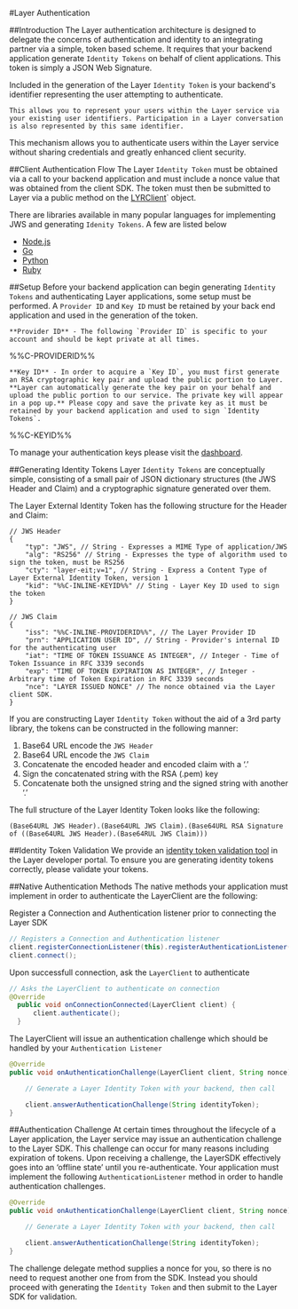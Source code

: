 #Layer Authentication

##Introduction
The Layer authentication architecture is designed to delegate the concerns of authentication and identity to an integrating partner via a simple, token based scheme. It requires that your backend application generate `Identity Tokens` on behalf of client applications. This token is simply a JSON Web Signature.

Included in the generation of the Layer `Identity Token` is your backend's identifier representing the user attempting to authenticate.

```emphasis
This allows you to represent your users within the Layer service via your existing user identifiers. Participation in a Layer conversation is also represented by this same identifier.
```

This mechanism allows you to authenticate users within the Layer service without sharing credentials and greatly enhanced client security.

##Client Authentication Flow
The Layer `Identity Token` must be obtained via a call to your backend application and must include a nonce value that was obtained from the client SDK. The token must then be submitted to Layer via a public method on the [LYRClient](api/android#lyrclient)` object.

There are libraries available in many popular languages for implementing JWS and generating `Idenity Tokens`. A few are listed below

* [Node.js](https://github.com/brianloveswords/node-jws)
* [Go](https://github.com/dgrijalva/jwt-go)
* [Python](https://github.com/progrium/pyjwt/)
* [Ruby](https://github.com/progrium/ruby-jwt)


##Setup
Before your backend application can begin generating `Identity Tokens` and authenticating Layer applications, some setup must be performed. A `Provider ID` and `Key ID` must be retained by your back end application and used in the generation of the token.

```emphasis
**Provider ID** - The following `Provider ID` is specific to your account and should be kept private at all times.
```

%%C-PROVIDERID%%

```emphasis
**Key ID** - In order to acquire a `Key ID`, you must first generate an RSA cryptographic key pair and upload the public portion to Layer. **Layer can automatically generate the key pair on your behalf and upload the public portion to our service. The private key will appear in a pop up.** Please copy and save the private key as it must be retained by your backend application and used to sign `Identity Tokens`.
```

%%C-KEYID%%

To manage your authentication keys please visit the [dashboard](/dashboard/account/auth).

##Generating Identity Tokens
Layer `Identity Tokens` are conceptually simple, consisting of a small pair of JSON dictionary structures (the JWS Header and Claim) and a cryptographic signature generated over them.

The Layer External Identity Token has the following structure for the Header and Claim:

```
// JWS Header
{
    "typ": "JWS", // String - Expresses a MIME Type of application/JWS
    "alg": "RS256" // String - Expresses the type of algorithm used to sign the token, must be RS256
    "cty": "layer-eit;v=1", // String - Express a Content Type of Layer External Identity Token, version 1
    "kid": "%%C-INLINE-KEYID%%" // Sting - Layer Key ID used to sign the token
}

// JWS Claim
{
    "iss": "%%C-INLINE-PROVIDERID%%", // The Layer Provider ID
    "prn": "APPLICATION USER ID", // String - Provider's internal ID for the authenticating user
    "iat": "TIME OF TOKEN ISSUANCE AS INTEGER", // Integer - Time of Token Issuance in RFC 3339 seconds
    "exp": "TIME OF TOKEN EXPIRATION AS INTEGER", // Integer - Arbitrary time of Token Expiration in RFC 3339 seconds
    "nce": "LAYER ISSUED NONCE" // The nonce obtained via the Layer client SDK.
}
```

If you are constructing Layer `Identity Token` without the aid of a 3rd party library, the tokens can be constructed in the following manner:

1. Base64 URL encode the `JWS Header`
2. Base64 URL encode the `JWS Claim`
3. Concatenate the encoded header and encoded claim with a ‘.’
4. Sign the concatenated string with the RSA (.pem) key
5. Concatenate both the unsigned string and the signed string with another ‘.’

The full structure of the Layer Identity Token looks like the following:

```console
(Base64URL JWS Header).(Base64URL JWS Claim).(Base64URL RSA Signature of ((Base64URL JWS Header).(Base64RUL JWS Claim)))
```

##Identity Token Validation
We provide an [identity token validation tool](/dashboard/account/tools) in the Layer developer portal. To ensure you are generating identity tokens correctly, please validate your tokens.

##Native Authentication Methods
The native methods your application must implement in order to authenticate the LayerClient are the following:

Register a Connection and Authentication listener prior to connecting the Layer SDK

```java
// Registers a Connection and Authentication listener
client.registerConnectionListener(this).registerAuthenticationListener(this);
client.connect();
```

Upon successfull connection, ask the `LayerClient` to authenticate

```java
// Asks the LayerClient to authenticate on connection
@Override
  public void onConnectionConnected(LayerClient client) {
      client.authenticate();
  }
```

The LayerClient will issue an authentication challenge which should be handled by your `Authentication Listener`

```java
@Override
public void onAuthenticationChallenge(LayerClient client, String nonce) {

    // Generate a Layer Identity Token with your backend, then call

    client.answerAuthenticationChallenge(String identityToken);
}
```

##Authentication Challenge
At certain times throughout the lifecycle of a Layer application, the Layer service may issue an authentication challenge to the Layer SDK. This challenge can occur for many reasons including expiration of tokens. Upon receiving a challenge, the LayerSDK effectively goes into an ‘offline state’ until you re-authenticate. Your application must implement the following `AuthenticationListener` method in order to handle authentication challenges.

```java
@Override
public void onAuthenticationChallenge(LayerClient client, String nonce) {

    // Generate a Layer Identity Token with your backend, then call

    client.answerAuthenticationChallenge(String identityToken);
}
```

The challenge delegate method supplies a nonce for you, so there is no need to request another one from from the SDK. Instead you should proceed with generating the `Identity Token` and then submit to the Layer SDK for validation.
